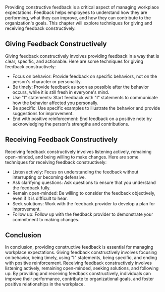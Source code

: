 
Providing constructive feedback is a critical aspect of managing workplace expectations. Feedback helps employees to understand how they are performing, what they can improve, and how they can contribute to the organization's goals. This chapter will explore techniques for giving and receiving feedback constructively.

Giving Feedback Constructively
------------------------------

Giving feedback constructively involves providing feedback in a way that is clear, specific, and actionable. Here are some techniques for giving feedback constructively:

* Focus on behavior: Provide feedback on specific behaviors, not on the person's character or personality.
* Be timely: Provide feedback as soon as possible after the behavior occurs, while it is still fresh in everyone's mind.
* Use "I" statements: Start feedback with "I" statements to communicate how the behavior affected you personally.
* Be specific: Use specific examples to illustrate the behavior and provide suggestions for improvement.
* End with positive reinforcement: End feedback on a positive note by acknowledging the person's strengths and contributions.

Receiving Feedback Constructively
---------------------------------

Receiving feedback constructively involves listening actively, remaining open-minded, and being willing to make changes. Here are some techniques for receiving feedback constructively:

* Listen actively: Focus on understanding the feedback without interrupting or becoming defensive.
* Ask clarifying questions: Ask questions to ensure that you understand the feedback fully.
* Remain open-minded: Be willing to consider the feedback objectively, even if it is difficult to hear.
* Seek solutions: Work with the feedback provider to develop a plan for improvement.
* Follow up: Follow up with the feedback provider to demonstrate your commitment to making changes.

Conclusion
----------

In conclusion, providing constructive feedback is essential for managing workplace expectations. Giving feedback constructively involves focusing on behavior, being timely, using "I" statements, being specific, and ending with positive reinforcement. Receiving feedback constructively involves listening actively, remaining open-minded, seeking solutions, and following up. By providing and receiving feedback constructively, individuals can improve their performance, contribute to organizational goals, and foster positive relationships in the workplace.
